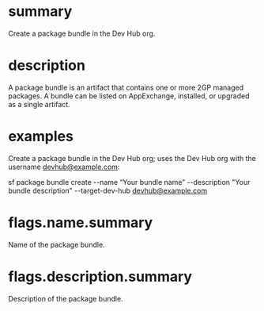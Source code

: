 # summary

Create a package bundle in the Dev Hub org.

# description

A package bundle is an artifact that contains one or more 2GP managed packages.
A bundle can be listed on AppExchange, installed, or upgraded as a single artifact.

# examples

Create a package bundle in the Dev Hub org; uses the Dev Hub org with the username devhub@example.com:

sf package bundle create --name “Your bundle name” --description "Your bundle description" --target-dev-hub devhub@example.com

# flags.name.summary

Name of the package bundle.

# flags.description.summary

Description of the package bundle.
